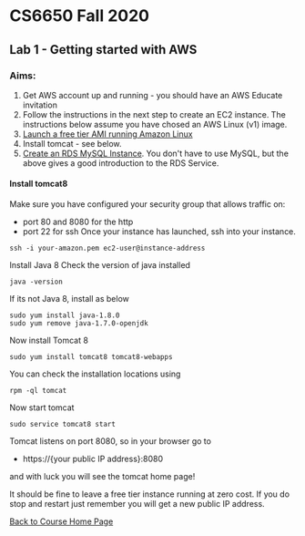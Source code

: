# CS6650 Fall 2020  

## Lab 1 - Getting started with AWS
### Aims: 
1. Get AWS account up and running - you should have an AWS Educate invitation
1. Follow the instructions in the next step to create an EC2 instance. The instructions below assume you have chosed an AWS Linux (v1) image. 
1. [Launch a free tier AMI running Amazon Linux](https://docs.aws.amazon.com/AWSEC2/latest/UserGuide/EC2_GetStarted.html)
1. Install tomcat - see below.
1. [Create an RDS MySQL Instance](https://aws.amazon.com/getting-started/tutorials/create-mysql-db/). You don't have to use MySQL, but the above gives a good introduction to the RDS Service. 

#### Install tomcat8
Make sure you have configured your security group that allows traffic on:

* port 80 and 8080 for the http
* port 22 for ssh
Once your instance has launched, ssh into your instance.
~~~
ssh -i your-amazon.pem ec2-user@instance-address
~~~
Install Java 8
Check the version of java installed 
~~~
java -version
~~~
If its not Java 8, install as below
~~~
sudo yum install java-1.8.0
sudo yum remove java-1.7.0-openjdk
~~~
Now install Tomcat 8
~~~
sudo yum install tomcat8 tomcat8-webapps
~~~
You can check the installation locations using
~~~
rpm -ql tomcat
~~~
Now start tomcat
~~~
sudo service tomcat8 start
~~~
Tomcat listens on port 8080, so in your browser go to 
* https://{your public IP address}:8080

and with luck you will see the tomcat home page!

It should be fine to leave a free tier instance running at zero cost. If you do stop and restart just remember you will get a new public IP address. 

[Back to Course Home Page](https://gortonator.github.io/bsds-6650/)